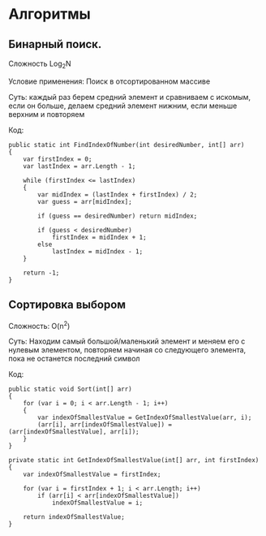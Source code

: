 # Алгоритмы #

## Бинарный поиск.

Сложность Log<sub>2</sub>N

Условие применения: Поиск в отсортированном массиве

Суть: каждый раз берем средний элемент и сравниваем с искомым, если он больше,
делаем средний элемент нижним, если меньше верхним и повторяем

Код:

    public static int FindIndexOfNumber(int desiredNumber, int[] arr)
    {
        var firstIndex = 0;
        var lastIndex = arr.Length - 1;

        while (firstIndex <= lastIndex)
        {
            var midIndex = (lastIndex + firstIndex) / 2;
            var guess = arr[midIndex];

            if (guess == desiredNumber) return midIndex;

            if (guess < desiredNumber)
                firstIndex = midIndex + 1;
            else
                lastIndex = midIndex - 1;
        }

        return -1;
    }


## Сортировка выбором


Сложность: O(n<sup>2</sup>)

Суть: Находим самый большой/маленький элемент и меняем его с нулевым элементом, повторяем начиная со следующего элемента, пока не останется последний символ

Код:

    public static void Sort(int[] arr)
    {
        for (var i = 0; i < arr.Length - 1; i++)
        {
            var indexOfSmallestValue = GetIndexOfSmallestValue(arr, i);
            (arr[i], arr[indexOfSmallestValue]) = (arr[indexOfSmallestValue], arr[i]);
        }
    }

    private static int GetIndexOfSmallestValue(int[] arr, int firstIndex)
    {
        var indexOfSmallestValue = firstIndex;

        for (var i = firstIndex + 1; i < arr.Length; i++)
            if (arr[i] < arr[indexOfSmallestValue])
                indexOfSmallestValue = i;

        return indexOfSmallestValue;
    }
